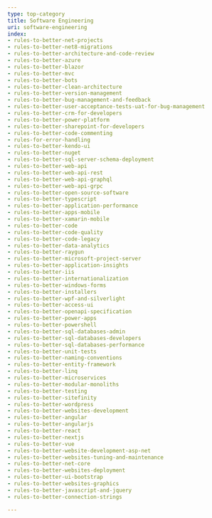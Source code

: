 ```yaml
---
type: top-category
title: Software Engineering
uri: software-engineering
index:
- rules-to-better-net-projects
- rules-to-better-net8-migrations
- rules-to-better-architecture-and-code-review
- rules-to-better-azure
- rules-to-better-blazor
- rules-to-better-mvc
- rules-to-better-bots
- rules-to-better-clean-architecture
- rules-to-better-version-management
- rules-to-better-bug-management-and-feedback
- rules-to-better-user-acceptance-tests-uat-for-bug-management
- rules-to-better-crm-for-developers
- rules-to-better-power-platform
- rules-to-better-sharepoint-for-developers
- rules-to-better-code-commenting
- rules-for-error-handling
- rules-to-better-kendo-ui
- rules-to-better-nuget
- rules-to-better-sql-server-schema-deployment
- rules-to-better-web-api
- rules-to-better-web-api-rest
- rules-to-better-web-api-graphql
- rules-to-better-web-api-grpc
- rules-to-better-open-source-software
- rules-to-better-typescript
- rules-to-better-application-performance
- rules-to-better-apps-mobile
- rules-to-better-xamarin-mobile
- rules-to-better-code
- rules-to-better-code-quality
- rules-to-better-code-legacy
- rules-to-better-data-analytics
- rules-to-better-raygun
- rules-to-better-microsoft-project-server
- rules-to-better-application-insights
- rules-to-better-iis
- rules-to-better-internationalization
- rules-to-better-windows-forms
- rules-to-better-installers
- rules-to-better-wpf-and-silverlight
- rules-to-better-access-ui
- rules-to-better-openapi-specification
- rules-to-better-power-apps
- rules-to-better-powershell
- rules-to-better-sql-databases-admin
- rules-to-better-sql-databases-developers
- rules-to-better-sql-databases-performance
- rules-to-better-unit-tests
- rules-to-better-naming-conventions
- rules-to-better-entity-framework
- rules-to-better-linq
- rules-to-better-microservices
- rules-to-better-modular-monoliths
- rules-to-better-testing
- rules-to-better-sitefinity
- rules-to-better-wordpress
- rules-to-better-websites-development
- rules-to-better-angular
- rules-to-better-angularjs
- rules-to-better-react
- rules-to-better-nextjs
- rules-to-better-vue
- rules-to-better-website-development-asp-net
- rules-to-better-websites-tuning-and-maintenance
- rules-to-better-net-core
- rules-to-better-websites-deployment
- rules-to-better-ui-bootstrap
- rules-to-better-websites-graphics
- rules-to-better-javascript-and-jquery
- rules-to-better-connection-strings

---
```


